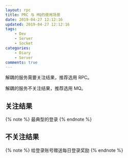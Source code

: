 ```yaml
---
layout: rpc
title: PRC 与 MQ的使用场景
date: 2019-04-27 12:12:16
updated: 2019-04-27 12:12:16
tags:
	- Dev
	- Server
	- Socket
categories:
	- Diary
	- Server
comments: true	
---
```


解耦的服务需要关注结果，推荐选用 RPC。

解耦的服务不关注结果，推荐选用 MQ。

<!-- more -->


## 关注结果
{% note %}
	最典型的登录
{% endnote %}

## 不关注结果
{% note %}
	给登录账号赠送每日登录奖励
{% endnote %}